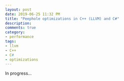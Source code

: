 ```yaml
---
layout: post
date: 2019-06-25 11:32 PM
title: "Peephole optimizations in C++ (LLVM) and C#"
description: 
comments: true
category: 
- performance
tags:
- llvm
- C++
- C#
- optimizations
---
```


In progress...